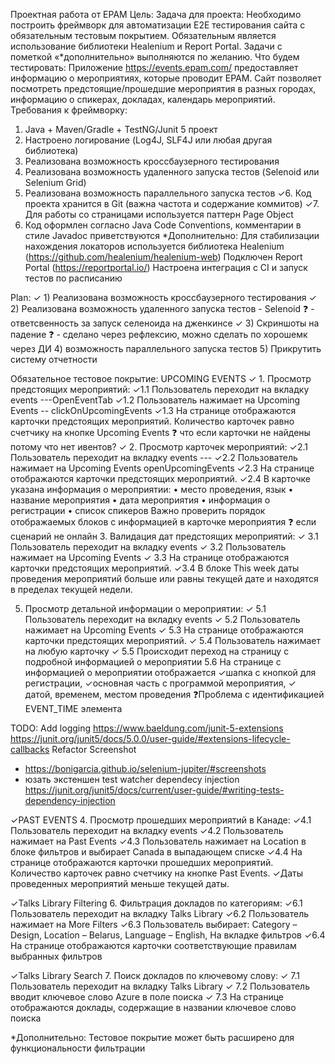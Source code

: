 Проектная работа от EPAM
Цель: Задача для проекта: Необходимо построить фреймворк для автоматизации Е2Е тестирования сайта с обязательным тестовым покрытием. Обязательным является использование библиотеки Healenium и Report Portal. Задачи с пометкой «*дополнительно» выполняются по желанию.
Что будем тестировать: Приложение https://events.epam.com/ предоставляет информацию о мероприятиях, которые проводит EPAM. Сайт позволяет посмотреть предстоящие/прошедшие мероприятия в разных городах, информацию о спикерах, докладах, календарь мероприятий.
Требования к фреймворку:
1. Java + Maven/Gradle + TestNG/Junit 5 проект
2. Настроено логирование (Log4J, SLF4J или любая другая библиотека)
3. Реализована возможность кроссбаузерного тестирования
4. Реализована возможность удаленного запуска тестов (Selenoid или Selenium Grid)
5. Реализована возможность параллельного запуска тестов
✓6. Код проекта хранится в Git (важна частота и содержание коммитов)
✓7. Для работы со страницами используется паттерн Page Object
8. Код оформлен согласно Java Code Conventions, комментарии в стиле Javadoc приветствуются
*Дополнительно:
Для стабилизации нахождения локаторов используется библиотека Healenium (https://github.com/healenium/healenium-web)
Подключен Report Portal (https://reportportal.io/)
Настроена интеграция с CI и запуск тестов по расписанию

Plan:
✓ 1) Реализована возможность кроссбаузерного тестирования
✓ 2) Реализована возможность удаленного запуска тестов  - Selenoid
       ❓ - ответсвенность за запуск селеноида на дженкинсе
✓ 3) Скриншоты на падение
       ❓ - сделано через рефлексию, можно сделать по хорошемк через ДИ
  4) возможность параллельного запуска тестов
  5) Прикрутить систему отчетности

Обязательное тестовое покрытие:
UPCOMING EVENTS
✓ 1. Просмотр предстоящих мероприятий:
    ✓1.1 Пользователь переходит на вкладку events ---OpenEventTab
    ✓1.2 Пользователь нажимает на Upcoming Events -- clickOnUpcomingEvents
    ✓1.3 На странице отображаются карточки предстоящих мероприятий. Количество карточек равно счетчику на кнопке Upcoming Events
           ❓ что если карточки не найдены потому что нет ивентов?
✓ 2. Просмотр карточек мероприятий:
    ✓2.1 Пользователь переходит на вкладку events ---
    ✓2.2 Пользователь нажимает на Upcoming Events openUpcomingEvents
    ✓2.3 На странице отображаются карточки предстоящих мероприятий.
    ✓2.4 В карточке указана информация о мероприятии:
        • место проведения, язык
        • название мероприятия
        • дата мероприятия
        • информация о регистрации
        • список спикеров
        Важно проверить порядок отображаемых блоков с информацией в карточке мероприятия
        ❓ если сценарий не онлайн
3. Валидация дат предстоящих мероприятий:
   ✓ 3.1 Пользователь переходит на вкладку events
   ✓ 3.2 Пользователь нажимает на Upcoming Events
   ✓ 3.3 На странице отображаются карточки предстоящих мероприятий.
   ✓3.4 В блоке This week даты проведения мероприятий больше или равны текущей дате и находятся в пределах текущей недели.

5. Просмотр детальной информации о мероприятии:
   ✓ 5.1 Пользователь переходит на вкладку events
   ✓ 5.2 Пользователь нажимает на Upcoming Events
   ✓ 5.3 На странице отображаются карточки предстоящих мероприятий.
   ✓ 5.4 Пользователь нажимает на любую карточку
   ✓ 5.5 Происходит переход на страницу с подробной информацией о мероприятии
    5.6 На странице с информацией о мероприятии отображается
        ✓шапка с кнопкой для регистрации,
        ✓основная часть с программой мероприятия,
       ✓ датой, временем, местом проведения
       ❓Проблема с идентификацией EVENT_TIME элемента

 TODO:
 Add logging https://www.baeldung.com/junit-5-extensions https://junit.org/junit5/docs/5.0.0/user-guide/#extensions-lifecycle-callbacks
 Refactor
 Screenshot
  - https://bonigarcia.github.io/selenium-jupiter/#screenshots
  -  юзать экстеншен test watcher dependecy injection https://junit.org/junit5/docs/current/user-guide/#writing-tests-dependency-injection

✓PAST EVENTS
4. Просмотр прошедших мероприятий в Канаде:
     ✓4.1 Пользователь переходит на вкладку events
     ✓4.2 Пользователь нажимает на Past Events
     ✓4.3 Пользователь нажимает на Location в блоке фильтров и выбирает Canada в выпадающем списке
     ✓4.4 На странице отображаются карточки прошедших мероприятий. Количество карточек равно счетчику на кнопке Past Events.
     ✓Даты проведенных мероприятий меньше текущей даты.

✓Talks Library Filtering
6. Фильтрация докладов по категориям:
    ✓6.1 Пользователь переходит на вкладку Talks Library
    ✓6.2 Пользователь нажимает на More Filters
    ✓6.3 Пользователь выбирает: Category – Design, Location – Belarus, Language – English, На вкладке фильтров
    ✓6.4 На странице отображаются карточки соответствующие правилам выбранных фильтров

✓Talks Library Search
7. Поиск докладов по ключевому слову:
   ✓ 7.1 Пользователь переходит на вкладку Talks Library
   ✓ 7.2 Пользователь вводит ключевое слово Azure в поле поиска
   ✓ 7.3 На странице отображаются доклады, содержащие в названии ключевое слово поиска

*Дополнительно: Тестовое покрытие может быть расширено для функциональности фильтрации